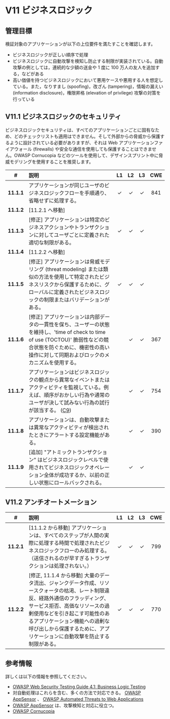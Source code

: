 # V11 ビジネスロジック

## 管理目標

検証対象のアプリケーションが以下の上位要件を満たすことを確認します。

* ビジネスロジックが正しい順序で処理
* ビジネスロジックに自動攻撃を検知し防止する制限が実装されている。自動攻撃の例としては，連続的な少額の送金や 1 度に 100 万人の友人を追加する，などがある
* 高い価値を持つビジネスロジックにおいて悪用ケースや悪用する人を想定している。また，なりすまし (spoofing)，改ざん (tampering)，情報の漏えい (information disclosure)，権限昇格 (elevation of privilege) 攻撃の対策を行っている

## V11.1 ビジネスロジックのセキュリティ

ビジネスロジックセキュリティは、すべてのアプリケーションごとに固有なため、どのチェックリストも適用はできません。そして外部からの脅威から保護するように設計されている必要がありますが、それは Web アプリケーションファイアウォール (firewalls) や安全な通信を使用しても保護することはできません。OWASP Cornucopia などのツールを使用して、デザインスプリント中に脅威モデリングを使用することを推奨します。

| # | 説明 | L1 | L2 | L3 | CWE |
| :---: | :--- | :---: | :---: | :---: | :---: |
| **11.1.1** | アプリケーションが同じユーザのビジネスロジックフローを手順通り、省略せずに処理する。 | ✓ | ✓ | ✓ | 841 |
| **11.1.2** | [11.2.1 へ移動] | | | | |
| **11.1.3** | [修正] アプリケーションは特定のビジネスアクションやトランザクションに対してユーザごとに定義された適切な制限がある。 | ✓ | ✓ | ✓ | |
| **11.1.4** | [11.2.2 へ移動] | | | | |
| **11.1.5** | [修正] アプリケーションは脅威モデリング (threat modeling) または類似の方法を使用して特定されたビジネスリスクから保護するために、グローバルに定義されたビジネスロジックの制限またはバリデーションがある。 | ✓ | ✓ | ✓ | |
| **11.1.6** | [修正] アプリケーションは内部データの一貫性を保ち、ユーザーの状態を維持し、'time of check to time of use (TOCTOU)' 脆弱性などの競合状態を防ぐために、機密性の高い操作に対して同期およびロックのメカニズムを使用する。 | | ✓ | ✓ | 367 |
| **11.1.7** | アプリケーションはビジネスロジックの観点から異常なイベントまたはアクティビティを監視している。例えば、順序がおかしい行為や通常のユーザが決して試みない行為の試行が該当する。 ([C9](https://owasp.org/www-project-proactive-controls/#div-numbering)) | | ✓ | ✓ | 754 |
| **11.1.8** | アプリケーションは、自動攻撃または異常なアクティビティが検出されたときにアラートする設定機能がある。 | | ✓ | ✓ | 390 |
| **11.1.9** | [追加] "アトミックトランザクション" はビジネスロジックレベルで使用されてビジネスロジックオペレーション全体が成功するか、以前の正しい状態にロールバックされる。 | | ✓ | ✓ | |

## V11.2 アンチオートメーション

| # | 説明 | L1 | L2 | L3 | CWE |
| :---: | :--- | :---: | :---: | :---: | :---: |
| **11.2.1** | [11.1.2 から移動] アプリケーションは、すべてのステップが人間の実際に処理する時間で処理されたビジネスロジックフローのみ処理する。（送信されるのが早すぎるトランザクションは処理されない。） | ✓ | ✓ | ✓ | 799 |
| **11.2.2** | [修正, 11.1.4 から移動] 大量のデータ流出、ジャンクデータ作成、リソースクォータの枯渇、レート制限違反、経路外通信のフラッディング、サービス拒否、高価なリソースの過剰使用などを引き起こす可能性のあるアプリケーション機能への過剰な呼び出しから保護するために、アプリケーションに自動攻撃を防止する制限がある。 | ✓ | ✓ | ✓ | 770 |

## 参考情報

詳しくは以下の情報を参照してください。

* [OWASP Web Security Testing Guide 4.1: Business Logic Testing](https://owasp.org/www-project-web-security-testing-guide/v41/4-Web_Application_Security_Testing/10-Business_Logic_Testing/README.html)
* 対自動処理はこれらを含む、多くの方法で対応できる。 [OWASP AppSensor](https://github.com/jtmelton/appsensor) 、 [OWASP Automated Threats to Web Applications](https://owasp.org/www-project-automated-threats-to-web-applications/)
* [OWASP AppSensor](https://github.com/jtmelton/appsensor) は、攻撃検知と対応に役立つ。
* [OWASP Cornucopia](https://owasp.org/www-project-cornucopia/)
